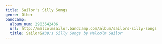 ```yaml
---
title: Sailor's Silly Songs
genre: Other
bandcamp:
  album_num: 2903542436
  url: http://malcolmsailor.bandcamp.com/album/sailors-silly-songs
  title: Sailor&#39;s Silly Songs by Malcolm Sailor
---
```

